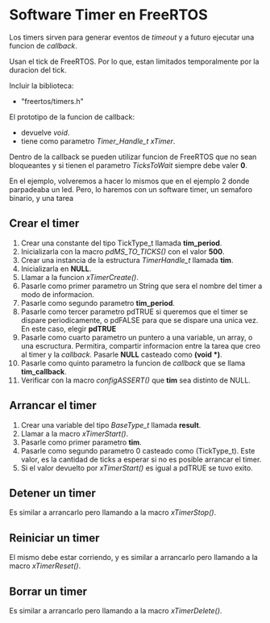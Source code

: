# Software Timer en FreeRTOS

Los timers sirven para generar eventos de _timeout_ y a futuro ejecutar una funcion de _callback_.

Usan el tick de FreeRTOS. Por lo que, estan limitados temporalmente por la duracion del tick.

Incluir la biblioteca:

- "freertos/timers.h"

El prototipo de la funcion de callback:

- devuelve _void_.
- tiene como parametro _Timer_Handle_t_ _xTimer_.

Dentro de la callback se pueden utilizar funcion de FreeRTOS que no sean bloqueantes y si tienen el parametro _TicksToWait_ siempre debe valer **0**.

En el ejemplo, volveremos a hacer lo mismos que en el ejemplo 2 donde parpadeaba un led. Pero, lo haremos con un software timer, un semaforo binario, y una tarea

## Crear el timer

1. Crear una constante del tipo TickType_t llamada **tim_period**.
2. Inicializarla con la macro _pdMS_TO_TICKS()_ con el valor **500**.
3. Crear una instancia de la estructura _TimerHandle_t_ llamada **tim**.
4. Inicializarla en **NULL**.
5. Llamar a la funcion _xTimerCreate()_.
6. Pasarle como primer parametro un String que sera el nombre del timer a modo de informacion.
7. Pasarle como segundo parametro **tim_period**.
8. Pasarle como tercer parametro pdTRUE si queremos que el timer se dispare periodicamente, o pdFALSE para que se dispare una unica vez. En este caso, elegir **pdTRUE**
9. Pasarle como cuarto parametro un puntero a una variable, un array, o una escructura. Permitira, compartir informacion entre la tarea que creo al timer y la _callback_. Pasarle **NULL** casteado como **(void \*)**.
10. Pasarle como quinto parametro la funcion de _callback_ que se llama **tim_callback**.
11. Verificar con la macro _configASSERT()_ que **tim** sea distinto de NULL.

## Arrancar el timer

1. Crear una variable del tipo _BaseType_t_ llamada **result**.
2. Llamar a la macro _xTimerStart()_.
3. Pasarle como primer parametro **tim**.
4. Pasarle como segundo parametro 0 casteado como (TickType_t). Este valor, es la cantidad de ticks a esperar si no es posible arrancar el timer.
5. Si el valor devuelto por _xTimerStart()_ es igual a pdTRUE se tuvo exito.

## Detener un timer

Es similar a arrancarlo pero llamando a la macro _xTimerStop()_.

## Reiniciar un timer

El mismo debe estar corriendo, y es similar a arrancarlo pero llamando a la macro _xTimerReset()_.

## Borrar un timer

Es similar a arrancarlo pero llamando a la macro _xTimerDelete()_.
